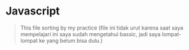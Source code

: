 # Javascript

> This file sorting by my practice (file ini tidak urut karena saat saya mempelajari ini saya sudah mengetahui bassic, jadi saya lompat-lompat ke yang belum bisa dulu.)